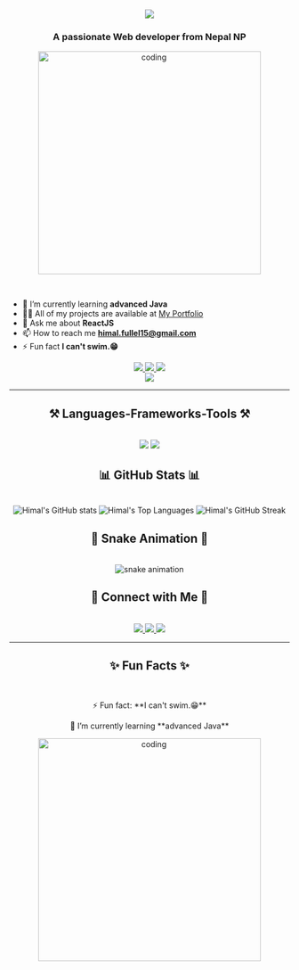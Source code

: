 <h1 align="center">
    <img src="https://readme-typing-svg.herokuapp.com/?font=Righteous&size=35&center=true&vCenter=true&width=500&height=70&duration=4000&lines=Namaste+🙏;+I'm+Himal+Fullel!;" />
</h1>

<h3 align="center">A passionate Web developer from Nepal NP</h3>
<p align="center">
  <img align="center" alt="coding" width="400px" src="https://miro.medium.com/v2/resize:fit:1358/1*yw0TnheAGN-LPneDaTlaxw.gif" />
</p>
<br/>

<div align="left">
    
- 🌱 I’m currently learning **advanced Java**
- 👨‍💻 All of my projects are available at [My Portfolio](https://himalfullel.com.np/)
- 💬 Ask me about **ReactJS**
- 📫 How to reach me **himal.fullel15@gmail.com**
- ⚡ Fun fact **I can't swim.😁**
</div>

<div align="center"> 
  <a href="mailto:himal.fullel15@gmail.com">
    <img src="https://img.shields.io/badge/Gmail-333333?style=for-the-badge&logo=gmail&logoColor=red" />
  </a>
  <a href="https://www.linkedin.com/in/himal-fullel-7823a7231/" target="_blank">
    <img src="https://img.shields.io/badge/LinkedIn-0077B5?style=for-the-badge&logo=linkedin&logoColor=white" />
  </a>
  <a href="https://himalfullel.com.np/" target="_blank">
     <img src="https://img.shields.io/badge/Portfolio-FF5722?style=for-the-badge&logo=todoist&logoColor=white" /> <!-- sqlite, safari, google-chrome are other good icon options -->
  </a>
</div>
<div align="center">
  <img src="https://profile-counter.glitch.me/himalf/count.svg?"  />
</div>
 <hr/>
 
<h2 align="center">⚒️ Languages-Frameworks-Tools ⚒️</h2>
<br/>
<div align="center">
    <img src="https://skillicons.dev/icons?i=react,html,css,vscode,github,figma,tailwind,git" />
    <img src="https://skillicons.dev/icons?i=nodejs,javascript,firebase,mongodb,c,java,nextjs,mysql" /><br>
</div>

<h2 align="center">📊 GitHub Stats 📊</h2>
<br/>
<div align="center">
  <img src="https://github-readme-stats.vercel.app/api?username=himalf&show_icons=true&theme=radical" alt="Himal's GitHub stats" />
  <img src="https://github-readme-stats.vercel.app/api/top-langs/?username=himalf&layout=compact&theme=radical" alt="Himal's Top Languages" />
  <img src="https://github-readme-streak-stats.herokuapp.com/?user=himalf&theme=radical" alt="Himal's GitHub Streak" />
</div>

<h2 align="center">🐍 Snake Animation 🐍</h2>
<br/>
<div align="center">
  <img src="https://github.com/himalf/himalf/blob/output/github-contribution-grid-snake.svg" alt="snake animation" />

<h2 align="center">🚀 Connect with Me 🚀</h2>
<br/>
<div align="center">
  <a href="mailto:himal.fullel15@gmail.com">
    <img src="https://img.shields.io/badge/Gmail-333333?style=for-the-badge&logo=gmail&logoColor=red" />
  </a>
  <a href="https://www.linkedin.com/in/himal-fullel-7823a7231/" target="_blank">
    <img src="https://img.shields.io/badge/LinkedIn-0077B5?style=for-the-badge&logo=linkedin&logoColor=white" />
  </a>
  <a href="https://himalfullel.com.np/" target="_blank">
     <img src="https://img.shields.io/badge/Portfolio-FF5722?style=for-the-badge&logo=todoist&logoColor=white" /> <!-- sqlite, safari, google-chrome are other good icon options -->
  </a>
</div>

<hr/>

<h2 align="center">✨ Fun Facts ✨</h2>
<br/>
<div align="center">
  <p>⚡ Fun fact: **I can't swim.😁**</p>
  <p>🌱 I’m currently learning **advanced Java**</p>
</div>

<div align="center">
  <img align="center" alt="coding" width="400px" src="https://media.giphy.com/media/qgQUggAC3Pfv687qPC/giphy.gif" />
</div>
